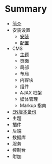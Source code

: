 # Summary

* [简介](README.md)
* 安装设置
   * [安装](setup-installation.md)
   * [配置](setup-configuration.md)
* CMS
   * [主题](cms-themes.md)
   * 页面
   * 局部
   * 布局
   * 内容块
   * 组件
   * AJAX 框架
   * 媒体管理
   * Markup 指南
* [EN版本备份](ENbackup/README.md)
* 主题
* 插件
* 后端
* 数据库
* 服务
* 控制台
* 附加

